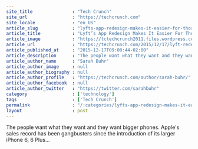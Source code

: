 ```yaml
---
site_title               : "Tech Crunch"
site_url                 : "https://techcrunch.com"
site_locale              : "en_US"
article_slug             : "lyfts-app-redesign-makes-it-easier-for-those-of-us-with-bigger-phones-to-access-with-just-one-hand"
article_title            : "Lyft’s App Redesign Makes It Easier For Those Of Us With Bigger Phones To Access With Just One Hand"
article_image            : "https://tctechcrunch2011.files.wordpress.com/2015/07/lyft_presskit_06.jpg?w=764&h=400&crop=1"
article_url              : "https://techcrunch.com/2015/12/17/lyft-redesigned-its-app-to-make-it-easier-for-those-of-us-with-bigger-phones-to-access-with-just-one-hand/"
article_published_at     : "2015-12-17T09:00:44-02:00"
article_description      : "The people want what they want and they want bigger phones. Apple's sales record has been gangbusters since the introduction of its larger iPhone 6, 6 Plus..."
article_author_name      : "Sarah Buhr"
article_author_image     : null
article_author_biography : null
article_author_profile   : "https://techcrunch.com/author/sarah-buhr/"
article_author_facebook  : null
article_author_twitter   : "https://twitter.com/sarahbuhr"
category                 : ['technology']
tags                     : ['Tech Crunch']
permalink                : "/:categories/lyfts-app-redesign-makes-it-easier-for-those-of-us-with-bigger-phones-to-access-with-just-one-hand/"
layout                   : post
---
```


The people want what they want and they want bigger phones. Apple's sales record has been gangbusters since the introduction of its larger iPhone 6, 6 Plus...
